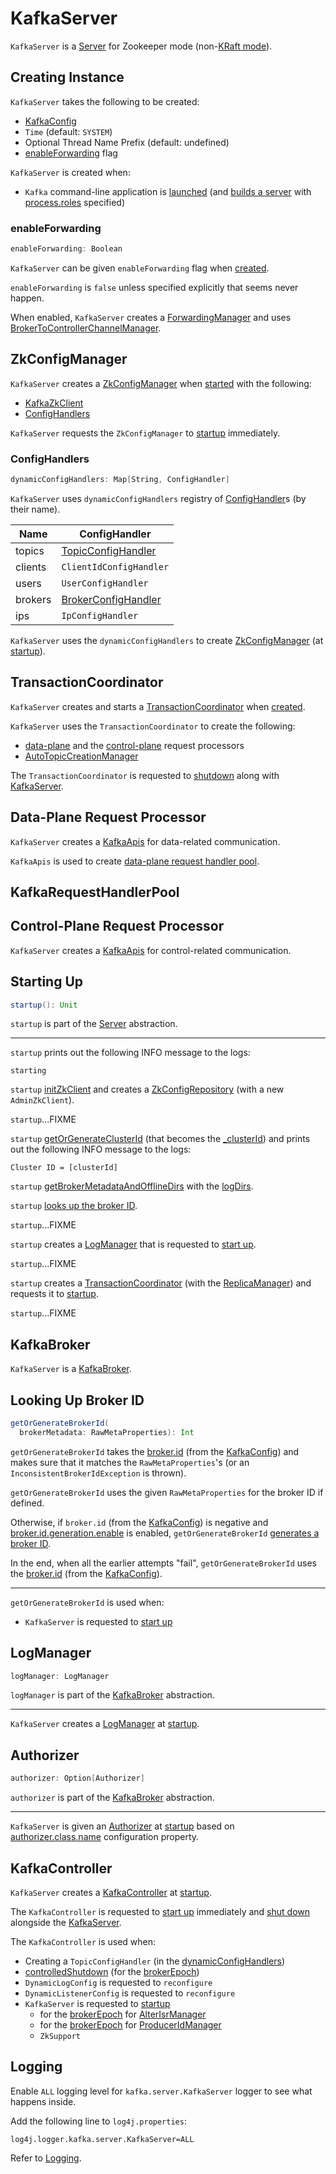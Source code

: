 # KafkaServer

`KafkaServer` is a [Server](../Server.md) for Zookeeper mode (non-[KRaft mode](../raft/index.md)).

## Creating Instance

`KafkaServer` takes the following to be created:

* <span id="config"> [KafkaConfig](../KafkaConfig.md)
* <span id="time"> `Time` (default: `SYSTEM`)
* <span id="threadNamePrefix"> Optional Thread Name Prefix (default: undefined)
* [enableForwarding](#enableForwarding) flag

`KafkaServer` is created when:

* `Kafka` command-line application is [launched](../Kafka.md#main) (and [builds a server](../Kafka.md#buildServer) with [process.roles](../KafkaConfig.md#processRoles) specified)

### <span id="enableForwarding"> enableForwarding

```scala
enableForwarding: Boolean
```

`KafkaServer` can be given `enableForwarding` flag when [created](#creating-instance).

`enableForwarding` is `false` unless specified explicitly that seems never happen.

When enabled, `KafkaServer` creates a [ForwardingManager](#forwardingManager) and uses [BrokerToControllerChannelManager](#clientToControllerChannelManager).

## <span id="dynamicConfigManager"> ZkConfigManager

`KafkaServer` creates a [ZkConfigManager](../dynamic-broker-configuration/ZkConfigManager.md) when [started](#startup) with the following:

* [KafkaZkClient](#zkClient)
* [ConfigHandlers](#dynamicConfigHandlers)

`KafkaServer` requests the `ZkConfigManager` to [startup](../dynamic-broker-configuration/ZkConfigManager.md#startup) immediately.

### <span id="dynamicConfigHandlers"> ConfigHandlers

```scala
dynamicConfigHandlers: Map[String, ConfigHandler]
```

`KafkaServer` uses `dynamicConfigHandlers` registry of [ConfigHandler](../dynamic-broker-configuration/ConfigHandler.md)s (by their name).

Name | ConfigHandler
-----|--------------
 topics | [TopicConfigHandler](../dynamic-broker-configuration/TopicConfigHandler.md)
 clients | `ClientIdConfigHandler`
 users | `UserConfigHandler`
 brokers | [BrokerConfigHandler](../dynamic-broker-configuration/BrokerConfigHandler.md)
 ips | `IpConfigHandler`

`KafkaServer` uses the `dynamicConfigHandlers` to create [ZkConfigManager](#dynamicConfigManager) (at [startup](#startup)).

## <span id="transactionCoordinator"> TransactionCoordinator

`KafkaServer` creates and starts a [TransactionCoordinator](../transactions/TransactionCoordinator.md) when [created](#creating-instance).

`KafkaServer` uses the `TransactionCoordinator` to create the following:

* [data-plane](#dataPlaneRequestProcessor) and the [control-plane](#controlPlaneRequestProcessor) request processors
* [AutoTopicCreationManager](../AutoTopicCreationManager.md)

The `TransactionCoordinator` is requested to [shutdown](../transactions/TransactionCoordinator.md#shutdown) along with [KafkaServer](#shutdown).

## <span id="dataPlaneRequestProcessor"> Data-Plane Request Processor

`KafkaServer` creates a [KafkaApis](../KafkaApis.md) for data-related communication.

`KafkaApis` is used to create [data-plane request handler pool](#dataPlaneRequestHandlerPool).

## <span id="dataPlaneRequestHandlerPool"> KafkaRequestHandlerPool

## <span id="controlPlaneRequestProcessor"> Control-Plane Request Processor

`KafkaServer` creates a [KafkaApis](../KafkaApis.md) for control-related communication.

## <span id="startup"> Starting Up

```scala
startup(): Unit
```

`startup` is part of the [Server](../Server.md#startup) abstraction.

---

`startup` prints out the following INFO message to the logs:

```text
starting
```

`startup` [initZkClient](#initZkClient) and creates a [ZkConfigRepository](#configRepository) (with a new `AdminZkClient`).

`startup`...FIXME

`startup` [getOrGenerateClusterId](#getOrGenerateClusterId) (that becomes the [_clusterId](#_clusterId)) and prints out the following INFO message to the logs:

```text
Cluster ID = [clusterId]
```

`startup` [getBrokerMetadataAndOfflineDirs](../BrokerMetadataCheckpoint.md#getBrokerMetadataAndOfflineDirs) with the [logDirs](../KafkaConfig.md#logDirs).

`startup` [looks up the broker ID](#getOrGenerateBrokerId).

`startup`...FIXME

`startup` creates a [LogManager](#_logManager) that is requested to [start up](../log/LogManager.md#startup).

`startup`...FIXME

`startup` creates a [TransactionCoordinator](#transactionCoordinator) (with the [ReplicaManager](#replicaManager)) and requests it to [startup](../transactions/TransactionCoordinator.md#startup).

`startup`...FIXME

## <span id="KafkaBroker"> KafkaBroker

`KafkaServer` is a [KafkaBroker](KafkaBroker.md).

## <span id="getOrGenerateBrokerId"> Looking Up Broker ID

```scala
getOrGenerateBrokerId(
  brokerMetadata: RawMetaProperties): Int
```

`getOrGenerateBrokerId` takes the [broker.id](../KafkaConfig.md#brokerId) (from the [KafkaConfig](#config)) and makes sure that it matches the `RawMetaProperties`'s (or an `InconsistentBrokerIdException` is thrown).

`getOrGenerateBrokerId` uses the given `RawMetaProperties` for the broker ID if defined.

Otherwise, if `broker.id` (from the [KafkaConfig](../KafkaConfig.md#brokerId)) is negative and [broker.id.generation.enable](../KafkaConfig.md#brokerIdGenerationEnable) is enabled, `getOrGenerateBrokerId` [generates a broker ID](#generateBrokerId).

In the end, when all the earlier attempts "fail", `getOrGenerateBrokerId` uses the [broker.id](../KafkaConfig.md#brokerId) (from the [KafkaConfig](../KafkaConfig.md#brokerId)).

---

`getOrGenerateBrokerId` is used when:

* `KafkaServer` is requested to [start up](#startup)

## <span id="logManager"><span id="_logManager"> LogManager

```scala
logManager: LogManager
```

`logManager` is part of the [KafkaBroker](KafkaBroker.md#logManager) abstraction.

---

`KafkaServer` creates a [LogManager](../log/LogManager.md) at [startup](#startup).

## <span id="authorizer"> Authorizer

```scala
authorizer: Option[Authorizer]
```

`authorizer` is part of the [KafkaBroker](KafkaBroker.md#authorizer) abstraction.

---

`KafkaServer` is given an [Authorizer](../authorization/Authorizer.md) at [startup](#startup) based on [authorizer.class.name](../KafkaConfig.md#authorizer) configuration property.

## <span id="KafkaController"><span id="_kafkaController"><span id="kafkaController"> KafkaController

`KafkaServer` creates a [KafkaController](../controller/KafkaController.md) at [startup](#startup).

The `KafkaController` is requested to [start up](../controller/KafkaController.md#startup) immediately and [shut down](../controller/KafkaController.md#shutdown) alongside the [KafkaServer](#shutdown).

The `KafkaController` is used when:

* Creating a `TopicConfigHandler` (in the [dynamicConfigHandlers](#dynamicConfigHandlers))
* [controlledShutdown](#controlledShutdown) (for the [brokerEpoch](../controller/KafkaController.md#brokerEpoch))
* `DynamicLogConfig` is requested to `reconfigure`
* `DynamicListenerConfig` is requested to `reconfigure`
* `KafkaServer` is requested to [startup](#startup)
    * for the [brokerEpoch](../controller/KafkaController.md#brokerEpoch) for [AlterIsrManager](#alterIsrManager)
    * for the [brokerEpoch](../controller/KafkaController.md#brokerEpoch) for [ProducerIdManager](#alterIsrManager)
    * `ZkSupport`

## Logging

Enable `ALL` logging level for `kafka.server.KafkaServer` logger to see what happens inside.

Add the following line to `log4j.properties`:

```text
log4j.logger.kafka.server.KafkaServer=ALL
```

Refer to [Logging](../logging.md).
